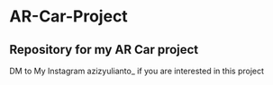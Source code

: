 # AR-Car-Project
Repository for my AR Car project
---------------------------------------
DM to My Instagram azizyulianto_ if you are interested in this project

